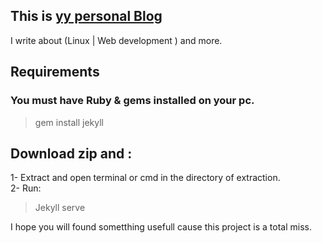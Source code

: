 ## This is <a href="https://moh117.github.io/" target="_blank">yy personal Blog</a>  
  
I write about (Linux | Web development ) and more.
  
## Requirements  
### You must have Ruby & gems installed on your pc.  
> gem install jekyll  
  
## Download zip and :  
1- Extract and open terminal or cmd in the directory of extraction.  
2- Run:  
> Jekyll serve  

I hope you will found sometthing usefull 
cause this project is a total miss.